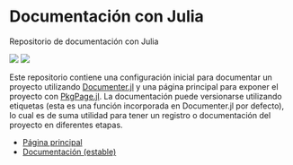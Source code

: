 # Documentación con Julia

Repositorio de documentación con Julia

[![](https://img.shields.io/badge/docs-stable-blue.svg)](https://rafaelchp.github.io/Documentacion-Julia/stable)
[![](https://img.shields.io/badge/docs-dev-blue.svg)](https://rafaelchp.github.io/Documentacion-Julia/dev)

Este repositorio contiene una configuración inicial para documentar un proyecto utilizando [Documenter.jl](https://github.com/JuliaDocs/Documenter.jl) y una página principal para exponer el proyecto con [PkgPage.jl](https://github.com/tlienart/PkgPage.jl). La documentación puede versionarse utilizando etiquetas (esta es una función incorporada en Documenter.jl por defecto), lo cual es de suma utilidad para tener un registro o documentación del proyecto en diferentes etapas.

- [Página principal](https://rafaelchp.github.io/Documentacion-Julia/)
- [Documentación (estable)](https://rafaelchp.github.io/Documentacion-Julia/stable)